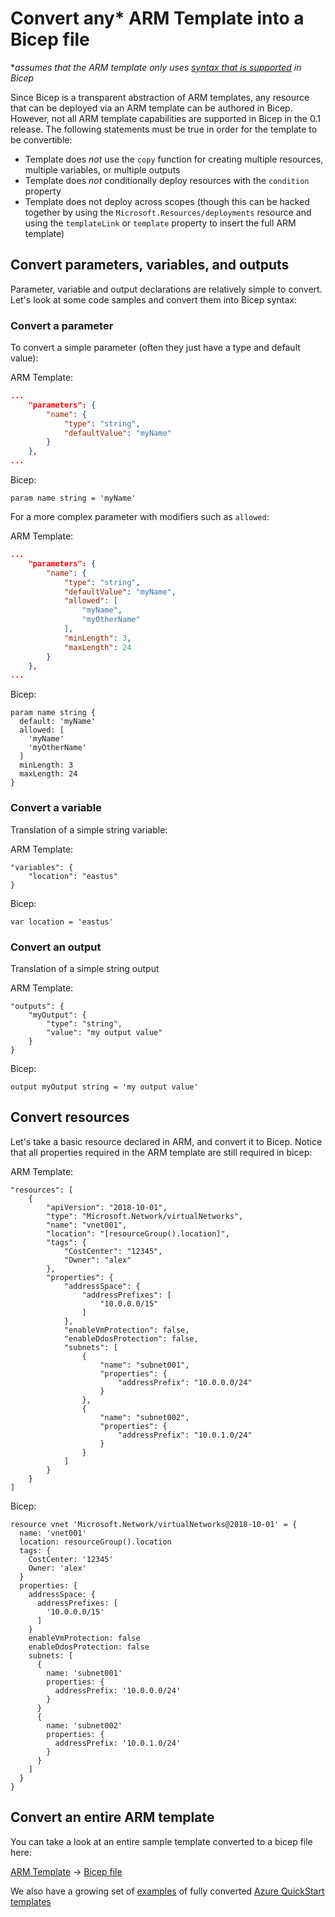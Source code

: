 # Convert any* ARM Template into a Bicep file

**assumes that the ARM template only uses [syntax that is supported](../spec) in Bicep*

Since Bicep is a transparent abstraction of ARM templates, any resource that can be deployed via an ARM template can be authored in Bicep. However, not all ARM template capabilities are supported in Bicep in the 0.1 release. The following statements must be true in order for the template to be convertible:

* Template does *not* use the `copy` function for creating multiple resources, multiple variables, or multiple outputs
* Template does *not* conditionally deploy resources with the `condition` property
* Template does not deploy across scopes (though this can be hacked together by using the `Microsoft.Resources/deployments` resource and using the `templateLink` or `template` property to insert the full ARM template)


## Convert parameters, variables, and outputs

Parameter, variable and output declarations are relatively simple to convert. Let's look at some code samples and convert them into Bicep syntax:

### Convert a parameter

To convert a simple parameter (often they just have a type and default value):

ARM Template:
```json
...
    "parameters": {
        "name": {
            "type": "string",
            "defaultValue": "myName"
        }
    },
...
```

Bicep:
```
param name string = 'myName'
```

For a more complex parameter with modifiers such as `allowed`:

ARM Template:
```json
...
    "parameters": {
        "name": {
            "type": "string",
            "defaultValue": "myName",
            "allowed": [
                "myName",
                "myOtherName"
            ],
            "minLength": 3,
            "maxLength": 24
        }
    },
...
```

Bicep:

```
param name string {
  default: 'myName'
  allowed: [
    'myName'
    'myOtherName'
  ]
  minLength: 3
  maxLength: 24
}
```

### Convert a variable

Translation of a simple string variable:

ARM Template:

```
"variables": {
    "location": "eastus"
}
```

Bicep:

```
var location = 'eastus'
```

### Convert an output

Translation of a simple string output

ARM Template:

```
"outputs": {
    "myOutput": {
        "type": "string",
        "value": "my output value"
    }
}
```

Bicep:

```
output myOutput string = 'my output value'
```

## Convert resources

Let's take a basic resource declared in ARM, and convert it to Bicep. Notice that all properties required in the ARM template are still required in bicep:

ARM Template:

```
"resources": [
    {
        "apiVersion": "2018-10-01",
        "type": "Microsoft.Network/virtualNetworks",
        "name": "vnet001",
        "location": "[resourceGroup().location]",
        "tags": {
            "CostCenter": "12345",
            "Owner": "alex"
        },
        "properties": {
            "addressSpace": {
                "addressPrefixes": [
                    "10.0.0.0/15"
                ]
            },
            "enableVmProtection": false,
            "enableDdosProtection": false,
            "subnets": [
                {
                    "name": "subnet001",
                    "properties": {
                        "addressPrefix": "10.0.0.0/24"
                    }
                },
                {
                    "name": "subnet002",
                    "properties": {
                        "addressPrefix": "10.0.1.0/24"
                    }
                }
            ]
        }
    }
]
```

Bicep:

```
resource vnet 'Microsoft.Network/virtualNetworks@2018-10-01' = {
  name: 'vnet001'
  location: resourceGroup().location
  tags: {
    CostCenter: '12345'
    Owner: 'alex'
  }
  properties: {
    addressSpace: {
      addressPrefixes: [
        '10.0.0.0/15'
      ]
    }
    enableVmProtection: false
    enableDdosProtection: false
    subnets: [
      {
        name: 'subnet001'
        properties: {
          addressPrefix: '10.0.0.0/24'
        }
      }
      {
        name: 'subnet002'
        properties: {
          addressPrefix: '10.0.1.0/24'
        }
      }
    ]
  }
}
```

## Convert an entire ARM template

You can take a look at an entire sample template converted to a bicep file here:

[ARM Template](../complete-bicep-files/05.json) -> [Bicep file](../complete-bicep-files/05.bicep)

We also have a growing set of [examples](../examples) of fully converted [Azure QuickStart templates](https://github.com/Azure/azure-quickstart-templates)
